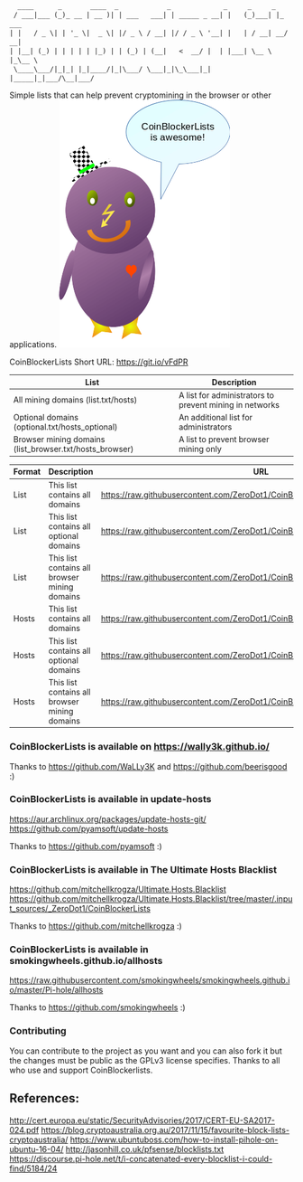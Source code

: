 ```
  ____      _       ____  _            _             _     _     _       
 / ___|___ (_)_ __ | __ )| | ___   ___| | _____ _ __| |   (_)___| |_ ___
| |   / _ \| | '_ \|  _ \| |/ _ \ / __| |/ / _ \ '__| |   | / __| __/ __|
| |__| (_) | | | | | |_) | | (_) | (__|   <  __/ |  | |___| \__ \ |_\__ \
 \____\___/|_|_| |_|____/|_|\___/ \___|_|\_\___|_|  |_____|_|___/\__|___/

```
Simple lists that can help prevent cryptomining in the browser or other applications.
![PC_ping](img/pc_ping.png)

CoinBlockerLists Short URL: https://git.io/vFdPR

| List | Description |
| --- | --- |
| All mining domains (list.txt/hosts) | A list for administrators to prevent mining in networks |
| Optional domains (optional.txt/hosts_optional) | An additional list for administrators |
| Browser mining domains (list_browser.txt/hosts_browser) | A list to prevent browser mining only  |

| Format | Description | URL |
| --- | --- | --- |
| List | This list contains all domains | https://raw.githubusercontent.com/ZeroDot1/CoinBlockerLists/master/list.txt |
| List | This list contains all optional domains | https://raw.githubusercontent.com/ZeroDot1/CoinBlockerLists/master/list_optional.txt |
| List | This list contains all browser mining domains | https://raw.githubusercontent.com/ZeroDot1/CoinBlockerLists/master/list_browser.txt |
| Hosts | This list contains all domains | https://raw.githubusercontent.com/ZeroDot1/CoinBlockerLists/master/hosts |
| Hosts | This list contains all optional domains | https://raw.githubusercontent.com/ZeroDot1/CoinBlockerLists/master/hosts_optional |
| Hosts | This list contains all browser mining domains | https://raw.githubusercontent.com/ZeroDot1/CoinBlockerLists/master/hosts_browser |

### CoinBlockerLists is available on https://wally3k.github.io/
Thanks to https://github.com/WaLLy3K and https://github.com/beerisgood :)

### CoinBlockerLists is available in update-hosts
https://aur.archlinux.org/packages/update-hosts-git/
https://github.com/pyamsoft/update-hosts

Thanks to https://github.com/pyamsoft :)

### CoinBlockerLists is available in The Ultimate Hosts Blacklist
https://github.com/mitchellkrogza/Ultimate.Hosts.Blacklist
https://github.com/mitchellkrogza/Ultimate.Hosts.Blacklist/tree/master/.input_sources/_ZeroDot1/CoinBlockerLists

Thanks to https://github.com/mitchellkrogza :)

### CoinBlockerLists is available in smokingwheels.github.io/allhosts
https://raw.githubusercontent.com/smokingwheels/smokingwheels.github.io/master/Pi-hole/allhosts

Thanks to https://github.com/smokingwheels :)


### Contributing
You can contribute to the project as you want and you can also fork it but the changes must be public as the GPLv3 license specifies.
Thanks to all who use and support CoinBlockerlists.

## References:
http://cert.europa.eu/static/SecurityAdvisories/2017/CERT-EU-SA2017-024.pdf
https://blog.cryptoaustralia.org.au/2017/11/15/favourite-block-lists-cryptoaustralia/
https://www.ubuntuboss.com/how-to-install-pihole-on-ubuntu-16-04/
http://jasonhill.co.uk/pfsense/blocklists.txt
https://discourse.pi-hole.net/t/i-concatenated-every-blocklist-i-could-find/5184/24
